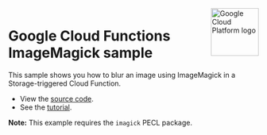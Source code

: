<img src="https://avatars2.githubusercontent.com/u/2810941?v=3&s=96" alt="Google Cloud Platform logo" title="Google Cloud Platform" align="right" height="96" width="96"/>

# Google Cloud Functions ImageMagick sample

This sample shows you how to blur an image using ImageMagick in a
Storage-triggered Cloud Function.

- View the [source code][code].
- See the [tutorial].

**Note:** This example requires the `imagick` PECL package.

[code]: index.php
[tutorial]: https://cloud.google.com/functions/docs/tutorials/imagemagick
